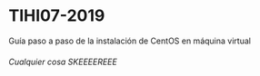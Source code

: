 # TIHI07-2019
Guía paso a paso de la instalación de CentOS en máquina virtual

###### Cualquier cosa SKEEEEREEE
